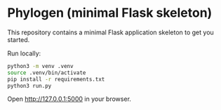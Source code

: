 # Phylogen (minimal Flask skeleton)

This repository contains a minimal Flask application skeleton to get you started.

Run locally:

```bash
python3 -m venv .venv
source .venv/bin/activate
pip install -r requirements.txt
python3 run.py
```

Open http://127.0.0.1:5000 in your browser.
